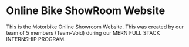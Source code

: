 # Online Bike ShowRoom Website
This is the Motorbike Online Showroom Website. This was created by our team of 5 members (Team-Void) during our MERN FULL STACK INTERNSHIP PROGRAM.
